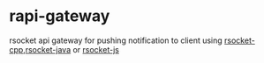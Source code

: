 # rapi-gateway
rsocket api gateway for pushing notification to client using [rsocket-cpp](https://github.com/rsocket/rsocket-cpp),[rsocket-java](https://github.com/rsocket/rsocket-java) or [rsocket-js](https://github.com/rsocket/rsocket-js)
